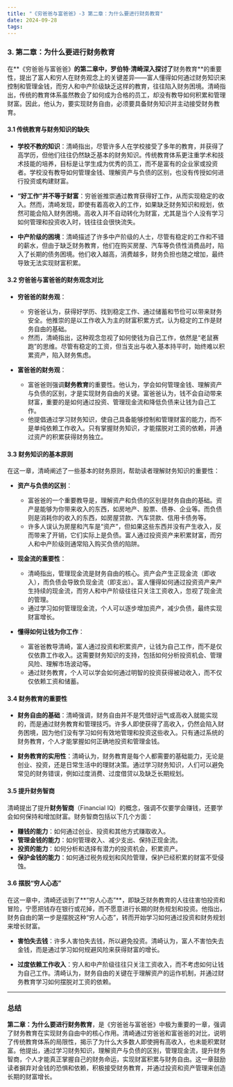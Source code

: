 ```yaml
---
title: "《穷爸爸与富爸爸》-3 第二章：为什么要进行财务教育"
date: 2024-09-28
tags:
---
```


### 3. **第二章：为什么要进行财务教育**

在**《穷爸爸与富爸爸》**的第二章中，罗伯特·清崎深入探讨了**财务教育**的重要性，提出了富人和穷人在财务观念上的关键差异——富人懂得如何通过财务知识来控制和管理金钱，而穷人和中产阶级缺乏这样的教育，往往陷入财务困境。清崎指出，传统的教育体系虽然教会了如何成为合格的员工，却没有教导如何积累和管理财富。因此，他认为，要实现财务自由，必须要具备财务知识并主动接受财务教育。

#### 3.1 **传统教育与财务知识的缺失**

- **学校不教的知识**：清崎指出，尽管许多人在学校接受了多年的教育，并获得了高学历，但他们往往仍然缺乏基本的财务知识。传统教育体系更注重学术和技术技能的培养，目标是让学生成为优秀的员工，而不是富有的企业家或投资者。学校没有教导如何管理金钱、理解资产与负债的区别，也没有传授如何进行投资或构建财富。
  
- **“好工作”并不等于财富**：穷爸爸推崇通过教育获得好工作，从而实现稳定的收入。然而，清崎发现，即使有着高收入的工作，如果缺乏财务知识和规划，依然可能会陷入财务困境。高收入并不自动转化为财富，尤其是当个人没有学习如何管理和投资收入时，钱往往会很快流失。

- **中产阶级的困境**：清崎描述了许多中产阶级的人士，尽管有稳定的工作和不错的薪水，但由于缺乏财务教育，他们在购买房屋、汽车等负债性消费品时，陷入了长期的债务困境。他们收入越高，消费越多，财务负担也随之增加，最终导致无法实现财富积累。

#### 3.2 **穷爸爸与富爸爸的财务观念对比**

- **穷爸爸的财务观**：
  - 穷爸爸认为，获得好学历、找到稳定工作、通过储蓄和节俭可以带来财务安全。他推崇的是以工作收入为主的财富积累方式，认为稳定的工作是财务自由的基础。
  - 然而，清崎指出，这种观念忽视了如何使钱为自己工作，依然是“老鼠赛跑”的思维。尽管有稳定的工资，但当支出与收入基本持平时，始终难以积累资产，陷入财务焦虑。

- **富爸爸的财务观**：
  - 富爸爸则强调**财务教育**的重要性。他认为，学会如何管理金钱、理解资产与负债的区别，才是实现财务自由的关键。富爸爸认为，钱不会自动带来财富，重要的是如何通过投资、管理现金流和降低负债来让钱为自己工作。
  - 他提倡通过学习财务知识，使自己具备能够控制和管理财富的能力，而不是单纯依赖工作收入。只有掌握财务知识，才能摆脱对工资的依赖，并通过资产的积累获得财务独立。

#### 3.3 **财务知识的基本原则**

在这一章，清崎阐述了一些基本的财务原则，帮助读者理解财务知识的重要性：

- **资产与负债的区别**：
  - 富爸爸的一个重要教导是，理解资产和负债的区别是财务自由的基础。资产是能够为你带来收入的东西，如房地产、股票、债券、企业等。而负债则是消耗你的收入的东西，如房屋贷款、汽车贷款、信用卡债务等。
  - 许多人误认为房屋和汽车是“资产”，但如果这些东西并没有产生收入，反而带来了开销，它们实际上是负债。富人通过投资资产来积累财富，而穷人和中产阶级则通常陷入购买负债的陷阱。

- **现金流的重要性**：
  - 清崎指出，管理现金流是财务自由的核心。资产会产生正现金流（即收入），而负债会导致负现金流（即支出）。富人懂得如何通过投资资产来产生持续的现金流，而穷人和中产阶级往往只关注工资收入，忽视了现金流的管理。
  - 通过学习如何管理现金流，个人可以逐步增加资产，减少负债，最终实现财富增长。

- **懂得如何让钱为你工作**：
  - 富爸爸教导清崎，富人通过投资和积累资产，让钱为自己工作，而不是仅仅依靠工作收入。这需要财务知识的支持，包括如何分析投资机会、管理风险、理解市场波动等。
  - 通过财务教育，个人可以学会如何通过明智的投资获得被动收入，而不仅仅依赖工资和储蓄。

#### 3.4 **财务教育的重要性**

- **财务自由的基础**：清崎强调，财务自由并不是凭借好运气或高收入就能实现的，而是通过财务教育和管理技巧。许多人即使获得了高收入，仍然会陷入财务困境，因为他们没有学习如何有效地管理和投资这些收入。只有通过系统的财务教育，个人才能掌握如何正确地投资和管理金钱。

- **财务教育的实用性**：清崎认为，财务教育是每个人都需要的基础能力，无论是创业、投资，还是日常生活中的理财决策。通过学习财务知识，人们可以避免常见的财务错误，例如过度消费、过度借贷以及缺乏长期规划。

#### 3.5 **提升财务智商**

清崎提出了提升**财务智商**（Financial IQ）的概念，强调不仅要学会赚钱，还要学会如何保持和增加财富。财务智商包括以下几个方面：

- **赚钱的能力**：如何通过创业、投资和其他方式赚取收入。
- **管理金钱的能力**：如何管理收入、减少支出、保持正现金流。
- **投资的能力**：如何分析和选择有潜力的投资机会，积累资产。
- **保护金钱的能力**：如何通过税务规划和风险管理，保护已经积累的财富不受侵蚀。

#### 3.6 **摆脱“穷人心态”**

在这一章中，清崎还谈到了**“穷人心态”**，即缺乏财务教育的人往往害怕投资和冒险，宁愿把钱存在银行或花掉，而不愿意进行长期的财务规划和投资。他指出，财务自由的第一步是摆脱这种“穷人心态”，转而开始学习如何通过投资和财务规划来增长财富。

- **害怕失去钱**：许多人害怕失去钱，所以避免投资。清崎认为，富人不害怕失去金钱，而是通过学习如何规避风险来获得财富的增长。
  
- **过度依赖工作收入**：穷人和中产阶级往往只关注工资收入，而不考虑如何让钱为自己工作。清崎认为，财务自由的关键在于理解资产的运作机制，并通过财务教育学习如何摆脱对工资的依赖。

---

### 总结

**第二章：为什么要进行财务教育**，是《穷爸爸与富爸爸》中极为重要的一章，强调了财务教育在实现财务自由中的核心作用。清崎通过穷爸爸和富爸爸的对比，说明了传统教育体系的局限性，揭示了为什么大多数人即使拥有高收入，也未能积累财富。他提出，通过学习财务知识，理解资产与负债的区别，管理现金流，提升财务智商，个人才能真正掌握自己的财务命运，实现财富积累与财务自由。这一章鼓励读者摒弃对金钱的恐惧和依赖，积极接受财务教育，并通过投资和资产管理来创造长期的财富增长。